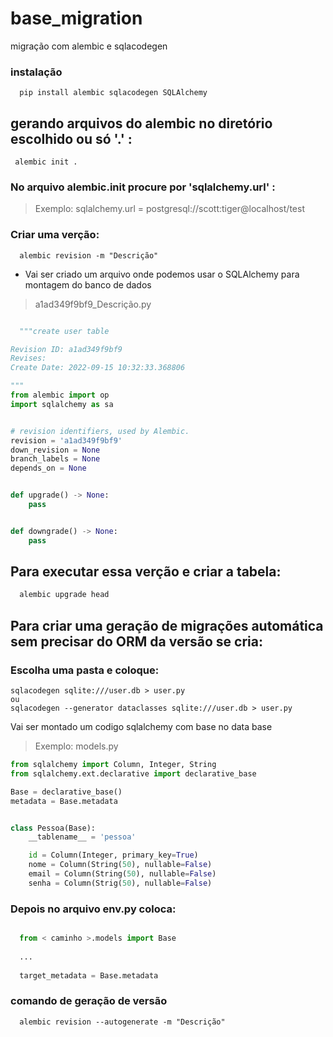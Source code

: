 # base_migration
migração com alembic e sqlacodegen

### instalação

```
  pip install alembic sqlacodegen SQLAlchemy
```

## gerando arquivos do alembic no diretório escolhido ou só '.' :

```
 alembic init .
```

### No arquivo alembic.init procure por **'sqlalchemy.url'** :

> Exemplo: sqlalchemy.url = postgresql://scott:tiger@localhost/test

### Criar uma verção:

```
  alembic revision -m "Descrição"
```
* Vai ser criado um arquivo onde podemos usar o SQLAlchemy para montagem do banco de dados
> a1ad349f9bf9_Descrição.py

```python

  """create user table

Revision ID: a1ad349f9bf9
Revises: 
Create Date: 2022-09-15 10:32:33.368806

"""
from alembic import op
import sqlalchemy as sa


# revision identifiers, used by Alembic.
revision = 'a1ad349f9bf9'
down_revision = None
branch_labels = None
depends_on = None


def upgrade() -> None:
    pass


def downgrade() -> None:
    pass

```

## Para executar essa verção e criar a tabela:

```python
  alembic upgrade head
```

## Para criar uma geração de migrações automática sem precisar do ORM da versão se cria:

### Escolha uma pasta e coloque:

```
sqlacodegen sqlite:///user.db > user.py
ou
sqlacodegen --generator dataclasses sqlite:///user.db > user.py
```
Vai ser montado um codigo sqlalchemy com base no data base

> Exemplo: models.py

```python
from sqlalchemy import Column, Integer, String
from sqlalchemy.ext.declarative import declarative_base

Base = declarative_base()
metadata = Base.metadata


class Pessoa(Base):
    __tablename__ = 'pessoa'

    id = Column(Integer, primary_key=True)
    nome = Column(String(50), nullable=False)
    email = Column(String(50), nullable=False)
    senha = Column(Strig(50), nullable=False)
```

### Depois no arquivo env.py coloca:
```python

  from < caminho >.models import Base
  
  ...
  
  target_metadata = Base.metadata
```

### comando de geração de versão

```
  alembic revision --autogenerate -m "Descrição"
```



